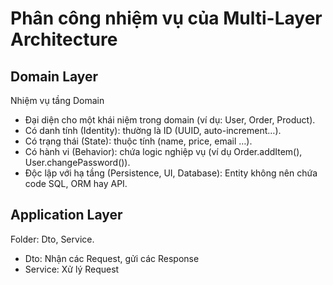 # Phân công nhiệm vụ của Multi-Layer Architecture

## Domain Layer 
Nhiệm vụ tầng Domain
- Đại diện cho một khái niệm trong domain (ví dụ: User, Order, Product).
- Có danh tính (Identity): thường là ID (UUID, auto-increment…).
- Có trạng thái (State): thuộc tính (name, price, email …).
- Có hành vi (Behavior): chứa logic nghiệp vụ (ví dụ Order.addItem(), User.changePassword()).
- Độc lập với hạ tầng (Persistence, UI, Database): Entity không nên chứa code SQL, ORM hay API.

## Application Layer
Folder: Dto, Service.
- Dto: Nhận các Request, gửi các Response
- Service: Xử lý Request












